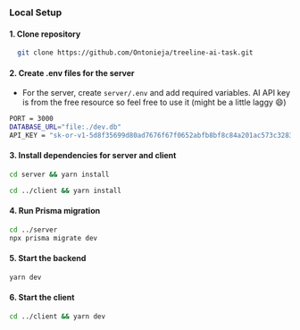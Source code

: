 <h3>Local Setup</h3>

<h4>1. Clone repository</h4>

 ```bash
   git clone https://github.com/Ontonieja/treeline-ai-task.git
```

<h4>2. Create .env files for the server</h4>

- For the server, create `server/.env` and add required variables. AI API key is from the free resource so feel free to use it (might be a little laggy 😄)
```bash
PORT = 3000
DATABASE_URL="file:./dev.db"
API_KEY = "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"
```


<h4>3. Install dependencies for server and client</h4>

```bash
cd server && yarn install
```
```bash
cd ../client && yarn install
```
<h4>4. Run Prisma migration</h4>

 ```bash
cd ../server
npx prisma migrate dev
```

<h4>5. Start the backend</h4>

 ```bash
 yarn dev
```

<h4>6. Start the client</h4>

 ```bash
cd ../client && yarn dev
